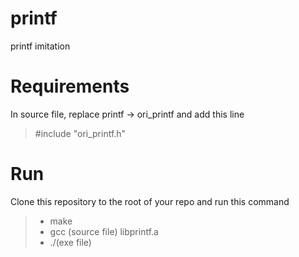 # printf
printf imitation

# Requirements
In source file, replace printf -> ori_printf and add this line
>#include "ori_printf.h"

# Run
Clone this repository to the root of your repo and run this command
>- make
>- gcc (source file) libprintf.a
>- ./(exe file)
